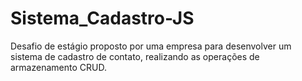 # Sistema_Cadastro-JS
Desafio de estágio proposto por uma empresa para desenvolver um sistema de cadastro de contato, realizando as operações de armazenamento CRUD.
